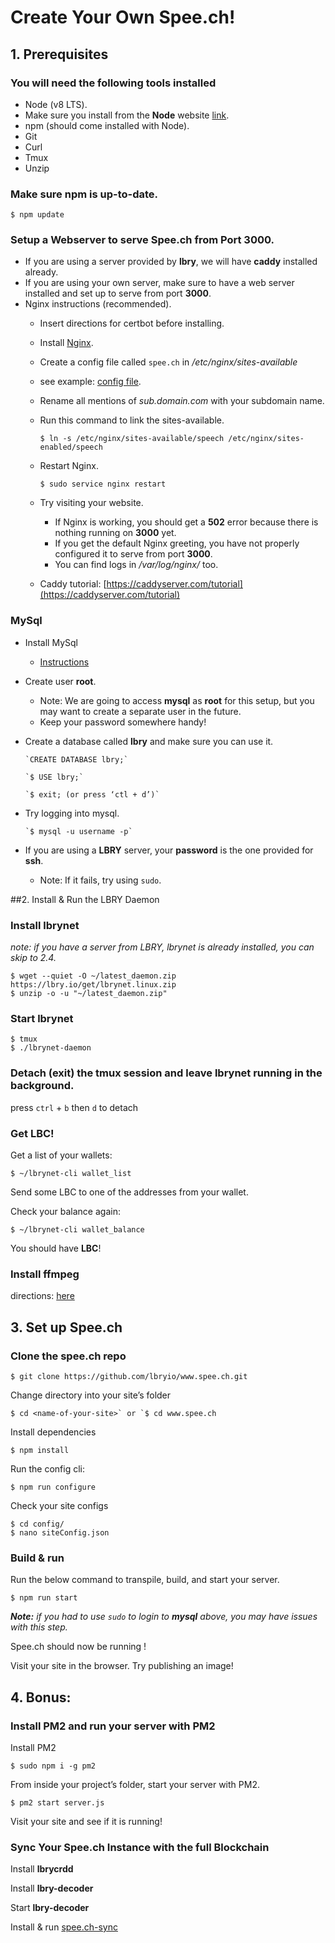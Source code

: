 # Create Your Own Spee.ch!

## 1. Prerequisites
### You will need the following tools installed

* Node (v8 LTS).
* Make sure you install from the **Node** website [link](https://nodejs.org/en/download/).
* npm (should come installed with Node).
* Git
* Curl
* Tmux
* Unzip

### Make sure **npm** is up-to-date.
```
$ npm update
```

### Setup a Webserver to serve **Spee.ch** from Port **3000**.
* If you are using a server provided by **lbry**, we will have **caddy** installed already.
* If you are using your own server, make sure to have a web server installed and set up to serve from port **3000**.
* Nginx instructions (recommended).
  * Insert directions for certbot before installing.
  * Install [Nginx](http://nginx.org/en/docs/install.html).
  * Create a config file called `spee.ch` in */etc/nginx/sites-available*
  * see example: [config file](https://github.com/lbryio/spee.ch/nginx_example_config).
  * Rename all mentions of *sub.domain.com* with your subdomain name.
  * Run this command to link the sites-available. 

    `$ ln -s /etc/nginx/sites-available/speech /etc/nginx/sites-enabled/speech`

  * Restart Nginx.
    
    `$ sudo service nginx restart`
  
  * Try visiting your website.
      * If Nginx is working, you should get a **502** error because there is nothing running on **3000** yet.
      * If you get the default Nginx greeting, you have not properly configured it to serve from port **3000**.
      * You can find logs in */var/log/nginx/* too.
  *  Caddy tutorial: [https://caddyserver.com/tutorial](https://caddyserver.com/tutorial)
### MySql

* Install MySql 
  * [Instructions](https://dev.mysql.com/doc/mysql-installation-excerpt/5.7/en)
* Create user **root**.
	* Note: We are going to access **mysql** as **root** for this setup, but you may want to create a separate user in the future.
  * Keep your password somewhere handy!
* Create a database called **lbry** and make sure you can use it.
	
	  `CREATE DATABASE lbry;`
  	
	  `$ USE lbry;`
	
	  `$ exit; (or press ‘ctl + d’)`

* Try logging into mysql.
	
	  `$ mysql -u username -p`
		
* If you are using a **LBRY** server, your **password** is the one provided for **ssh**.
  * Note: If it fails, try using `sudo`.

##2.  Install & Run the LBRY Daemon

### Install **lbrynet** 
_note: if you have a server from LBRY, lbrynet is already installed, you can skip to 2.4._
```
$ wget --quiet -O ~/latest_daemon.zip https://lbry.io/get/lbrynet.linux.zip
$ unzip -o -u "~/latest_daemon.zip"
```
### Start lbrynet
```
$ tmux
$ ./lbrynet-daemon
```

### Detach (exit) the tmux session and leave **lbrynet** running in the background.
	
press `ctrl` + `b` then `d` to detach
	
### Get LBC!

Get a list of your wallets:

```
$ ~/lbrynet-cli wallet_list
```

Send some LBC to one of the addresses from your wallet.

Check your balance again:

```
$ ~/lbrynet-cli wallet_balance
```
	
You should have **LBC**!

### Install ffmpeg

directions: [here](https://www.ffmpeg.org/download.html)

## 3.  Set up Spee.ch

### Clone the spee.ch repo

```
$ git clone https://github.com/lbryio/www.spee.ch.git
```

Change directory into your site’s folder

```
$ cd <name-of-your-site>` or `$ cd www.spee.ch
```

Install dependencies

```
$ npm install
```

Run the config cli:

```
$ npm run configure
```

Check your site configs
```
$ cd config/
$ nano siteConfig.json
```
 	
### Build & run

Run the below command to transpile, build, and start your server.
```
$ npm run start
```

_**Note:** if you had to use `sudo` to login to **mysql** above, you may have issues with this step._

Spee.ch should now be running ! 

Visit your site in the browser. Try publishing an image!


## 4. Bonus:
    
### Install PM2 and run your server with PM2
    
Install PM2
```
$ sudo npm i -g pm2
```

From inside your project’s folder, start your server with PM2.
```
$ pm2 start server.js
```

Visit your site and see if it is running!

### Sync Your Spee.ch Instance with the full **Blockchain**

Install **lbrycrdd**

Install **lbry-decoder**

Start **lbry-decoder**

Install & run [spee.ch-sync](https://github.com/billbitt/spee.ch-sync)

